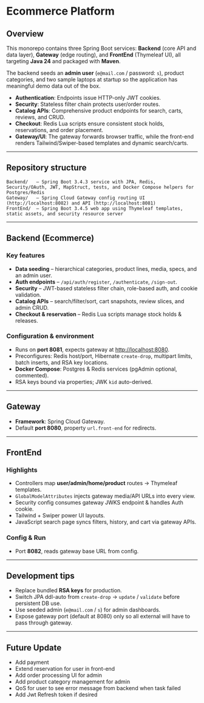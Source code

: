 # Ecommerce Platform

## Overview
This monorepo contains three Spring Boot services: **Backend** (core API and data layer), **Gateway** (edge routing), and **FrontEnd** (Thymeleaf UI), all targeting **Java 24** and packaged with **Maven**.

The backend seeds an **admin user** (`e@mail.com` / password: `s`), product categories, and two sample laptops at startup so the application has meaningful demo data out of the box.

- **Authentication**: Endpoints issue HTTP-only JWT cookies.  
- **Security**: Stateless filter chain protects user/order routes.  
- **Catalog APIs**: Comprehensive product endpoints for search, carts, reviews, and CRUD.  
- **Checkout**: Redis Lua scripts ensure consistent stock holds, reservations, and order placement.  
- **Gateway/UI**: The gateway forwards browser traffic, while the front-end renders Tailwind/Swiper-based templates and dynamic search/carts.  

---

## Repository structure

```
Backend/   – Spring Boot 3.4.3 service with JPA, Redis, Security/OAuth, JWT, MapStruct, tests, and Docker Compose helpers for Postgres/Redis
Gateway/   – Spring Cloud Gateway config routing UI (http://localhost:8082) and API (http://localhost:8081)
FrontEnd/  – Spring Boot 3.4.5 web app using Thymeleaf templates, static assets, and security resource server
```

---

## Backend (Ecommerce)

### Key features
- **Data seeding** – hierarchical categories, product lines, media, specs, and an admin user.  
- **Auth endpoints** – `/api/auth/register`, `/authenticate`, `/sign-out`.  
- **Security** – JWT-based stateless filter chain, role-based auth, and cookie validation.  
- **Catalog APIs** – search/filter/sort, cart snapshots, review slices, and admin CRUD.  
- **Checkout & reservation** – Redis Lua scripts manage stock holds & releases.  

### Configuration & environment
- Runs on **port 8081**, expects gateway at [http://localhost:8080](http://localhost:8080).  
- Preconfigures: Redis host/port, Hibernate `create-drop`, multipart limits, batch inserts, and RSA key locations.  
- **Docker Compose**: Postgres & Redis services (pgAdmin optional, commented).  
- RSA keys bound via properties; JWK `kid` auto-derived.  


---

## Gateway

- **Framework**: Spring Cloud Gateway.  
- Default **port 8080**, property `url.front-end` for redirects.

---

## FrontEnd

### Highlights
- Controllers map **user/admin/home/product** routes → Thymeleaf templates.  
- `GlobalModelAttributes` injects gateway media/API URLs into every view.  
- Security config consumes gateway JWKS endpoint & handles Auth cookie.  
- Tailwind + Swiper power UI layouts.  
- JavaScript search page syncs filters, history, and cart via gateway APIs.  

### Config & Run
- Port **8082**, reads gateway base URL from config.

---

## Development tips
- Replace bundled **RSA keys** for production.  
- Switch JPA ddl-auto from `create-drop` → `update` / `validate` before persistent DB use.  
- Use seeded admin (`e@mail.com` / `s`) for admin dashboards.  
- Expose gateway port (default at 8080) only so all external will have to pass through gateway.
---

## Future Update
- Add payment
- Extend reservation for user in front-end
- Add order processing UI for admin
- Add product category management for admin
- QoS for user to see error message from backend when task failed
- Add Jwt Refresh token if desired